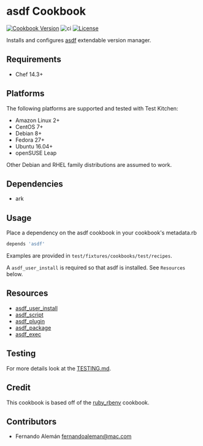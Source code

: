 # asdf Cookbook

[![Cookbook Version](https://img.shields.io/cookbook/v/asdf.svg)](https://supermarket.chef.io/cookbooks/asdf)
![ci](https://github.com/asdf-chef/asdf/workflows/ci/badge.svg)
[![License](https://img.shields.io/badge/License-Apache%202.0-green.svg)](https://opensource.org/licenses/Apache-2.0)

Installs and configures [asdf](https://github.com/asdf-vm/asdf) extendable version manager.

## Requirements

- Chef 14.3+

## Platforms

The following platforms are supported and tested with Test Kitchen:

- Amazon Linux 2+
- CentOS 7+
- Debian 8+
- Fedora 27+
- Ubuntu 16.04+
- openSUSE Leap

Other Debian and RHEL family distributions are assumed to work.

## Dependencies

- ark

## Usage

Place a dependency on the asdf cookbook in your cookbook's metadata.rb

```ruby
depends 'asdf'
```

Examples are provided in `test/fixtures/cookbooks/test/recipes`.

A `asdf_user_install` is required so that asdf is installed. See `Resources` below.

## Resources

- [asdf_user_install](https://github.com/asdf-chef/asdf/blob/master/documentation/asdf_user_install.md)
- [asdf_script](https://github.com/asdf-chef/asdf/blob/master/documentation/asdf_script.md)
- [asdf_plugin](https://github.com/asdf-chef/asdf/blob/master/documentation/asdf_plugin.md)
- [asdf_package](https://github.com/asdf-chef/asdf/blob/master/documentation/asdf_package.md)
- [asdf_exec](https://github.com/asdf-chef/asdf/blob/master/documentation/asdf_exec.md)

## Testing

For more details look at the [TESTING.md](./TESTING.md).

## Credit

This cookbook is based off of the [ruby_rbenv](https://github.com/sous-chefs/ruby_rbenv) cookbook.

## Contributors

- Fernando Alemán <fernandoaleman@mac.com>

